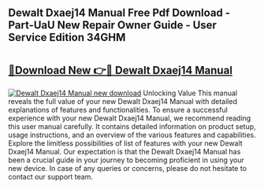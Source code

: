 ## Dewalt Dxaej14 Manual Free Pdf Download - Part-UaU New Repair Owner Guide - User Service Edition 34GHM

# <h2><a href="http://bc369.oget.top/?id=Dewalt+Dxaej14+Manual">🔗Download New 👉🔴 Dewalt Dxaej14 Manual</a></h2>

[![Dewalt Dxaej14 Manual new download](https://i.imgur.com/5g1atiW.png)](http://bc369.oget.top/?id=Dewalt+Dxaej14+Manual)
Unlocking Value This manual reveals the full value of your new Dewalt Dxaej14 Manual with detailed explanations of features and functionalities. To ensure a successful experience with your new Dewalt Dxaej14 Manual, we recommend reading this user manual carefully. It contains detailed information on product setup, usage instructions, and an overview of the various features and capabilities. Explore the limitless possibilities of list of features with your new Dewalt Dxaej14 Manual. Our expectation is that the Dewalt Dxaej14 Manual has been a crucial guide in your journey to becoming proficient in using your new device. In case of any queries or concerns, please do not hesitate to contact our support team.
